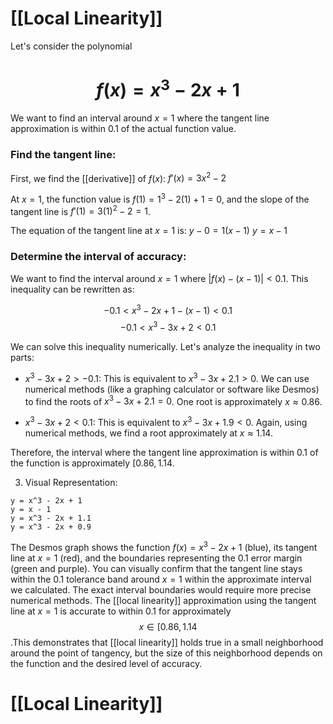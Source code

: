 # [[Local Linearity]]

Let's consider the polynomial 
# $$f(x) = x^3 - 2x + 1$$
We want to find an interval around $x=1$ where the tangent line approximation is within 0.1 of the actual function value.

### Find the tangent line:

First, we find the [[derivative]] of $f(x)$:
$f'(x) = 3x^2 - 2$

At $x=1$, the function value is $f(1) = 1^3 - 2(1) + 1 = 0$, and the slope of the tangent line is $f'(1) = 3(1)^2 - 2 = 1$.

The equation of the tangent line at $x=1$ is:
$y - 0 = 1(x - 1)$
$y = x - 1$

### Determine the interval of accuracy:

We want to find the interval around $x=1$ where $|f(x) - (x-1)| < 0.1$.  This inequality can be rewritten as:

$$-0.1 < x^3 - 2x + 1 - (x - 1) < 0.1$$
$$-0.1 < x^3 - 3x + 2 < 0.1$$

We can solve this inequality numerically.  Let's analyze the inequality in two parts:

* $x^3 - 3x + 2 > -0.1$:  This is equivalent to $x^3 - 3x + 2.1 > 0$.  We can use numerical methods (like a graphing calculator or software like Desmos) to find the roots of $x^3 - 3x + 2.1 = 0$.  One root is approximately $x \approx 0.86$.

* $x^3 - 3x + 2 < 0.1$: This is equivalent to $x^3 - 3x + 1.9 < 0$. Again, using numerical methods, we find a root approximately at $x \approx 1.14$.


Therefore, the interval where the tangent line approximation is within 0.1 of the function is approximately $[0.86, 1.14$.

3. Visual Representation:

```desmos-graph
y = x^3 - 2x + 1
y = x - 1
y = x^3 - 2x + 1.1
y = x^3 - 2x + 0.9
```

The Desmos graph shows the function $f(x) = x^3 - 2x + 1$ (blue), its tangent line at $x=1$ (red), and the boundaries representing the 0.1 error margin (green and purple). You can visually confirm that the tangent line stays within the 0.1 tolerance band around $x=1$ within the approximate interval we calculated.  The exact interval boundaries would require more precise numerical methods.
The [[local linearity]] approximation using the tangent line at $x=1$ is accurate to within 0.1 for approximately $$x \in [0.86, 1.14$$.This demonstrates that [[local linearity]] holds true in a small neighborhood around the point of tangency, but the size of this neighborhood depends on the function and the desired level of accuracy.

# [[Local Linearity]]